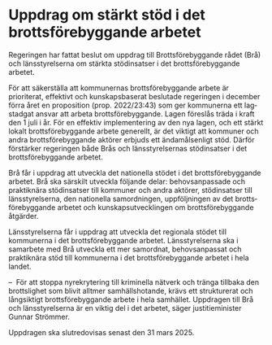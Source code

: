 # Uppdrag om stärkt stöd i det brottsförebyggande arbetet

Regeringen har fattat beslut om uppdrag till Brotts­före­byggande rådet (Brå) och läns­styrelserna om stärkta stöd­insatser i det brotts­före­byggande arbetet.

För att säkerställa att kommunernas brotts­före­byggande arbete är prioriterat, effektivt och kunskaps­baserat beslutade regeringen i december förra året en proposition (prop. 2022/23:43) som ger kommunerna ett lag­stadgat ansvar att arbeta brotts­före­byggande. Lagen föreslås träda i kraft den 1 juli i år. För en effektiv implemen­tering av den nya lagen, och ett stärkt lokalt brotts­före­byggande arbete generellt, är det viktigt att kommuner och andra brotts­före­byggande aktörer erbjuds ett ända­måls­enligt stöd. Därför förstärker regeringen både Brås och läns­styrelsernas stöd­insatser i det brotts­före­byggande arbetet.

Brå får i uppdrag att utveckla det nationella stödet i det brotts­före­byggande arbetet. Brå ska särskilt utveckla följande delar: behovs­anpassade och praktik­nära stöd­insatser till kommuner och andra aktörer, stöd­insatser till läns­styrelserna, den nationella sam­ordningen, upp­följ­ningen av det brotts­före­byggande arbetet och kunskaps­utveck­lingen om brotts­före­byggande åtgärder.

Länsstyrelserna får i uppdrag att utveckla det regionala stödet till kommunerna i det brotts­före­byggande arbetet. Läns­styrelserna ska i samarbete med Brå utveckla ett mer samordnat, behovs­anpassat och praktik­nära stöd till kommunerna i det brotts­före­byggande arbetet i hela landet.

–  För att stoppa nyrekry­tering till krimi­nella nätverk och tränga tillbaka den brotts­lighet som blivit alltmer samhälls­hotande, krävs ett strukturerat och lång­siktigt brotts­före­byggande arbete i hela sam­hället. Uppdragen till Brå och läns­styrelserna är en viktig del i det arbetet, säger justitie­minister Gunnar Strömmer.

Uppdragen ska slut­redovisas senast den 31 mars 2025.
